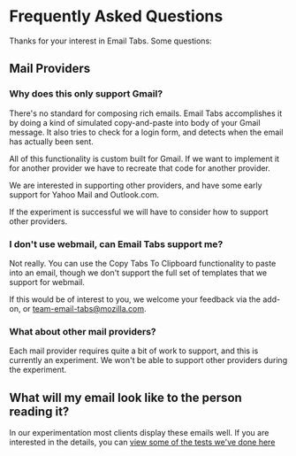 # Frequently Asked Questions

Thanks for your interest in Email Tabs. Some questions:

## Mail Providers

### Why does this only support Gmail?

There's no standard for composing rich emails. Email Tabs accomplishes it by doing a kind of simulated copy-and-paste into body of your Gmail message. It also tries to check for a login form, and detects when the email has actually been sent.

All of this functionality is custom built for Gmail. If we want to implement it for another provider we have to recreate that code for another provider.

We are interested in supporting other providers, and have some early support for Yahoo Mail and Outlook.com.

If the experiment is successful we will have to consider how to support other providers.

### I don't use webmail, can Email Tabs support me?

Not really. You can use the Copy Tabs To Clipboard functionality to paste into an email, though we don't support the full set of templates that we support for webmail.

If this would be of interest to you, we welcome your feedback via the add-on, or [team-email-tabs@mozilla.com](mailto:team-email-tabs@mozilla.com).

### What about other mail providers?

Each mail provider requires quite a bit of work to support, and this is currently an experiment. We won't be able to support other providers during the experiment.

## What will my email look like to the person reading it?

In our experimentation most clients display these emails well. If you are interested in the details, you can [view some of the tests we've done here](https://github.com/mozilla/email-tabs/issues/35#issuecomment-436726410)
